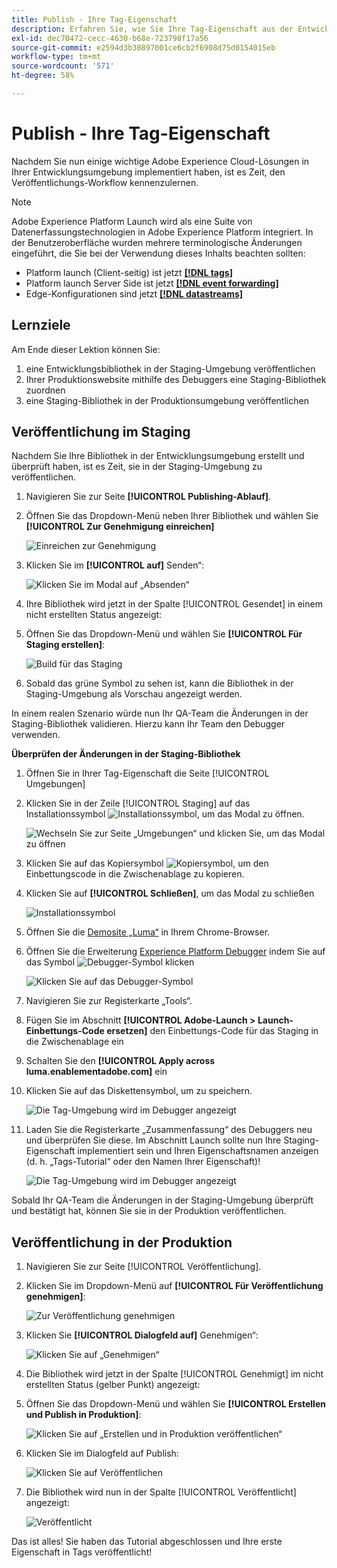 ```yaml
---
title: Publish - Ihre Tag-Eigenschaft
description: Erfahren Sie, wie Sie Ihre Tag-Eigenschaft aus der Entwicklungsumgebung in der Staging- und Produktionsumgebung veröffentlichen. Diese Lektion ist Teil des Tutorials Implementieren von Experience Cloud in Websites .
exl-id: dec70472-cecc-4630-b68e-723798f17a56
source-git-commit: e2594d3b30897001ce6cb2f6908d75d0154015eb
workflow-type: tm+mt
source-wordcount: '571'
ht-degree: 58%

---
```


# Publish - Ihre Tag-Eigenschaft

Nachdem Sie nun einige wichtige Adobe Experience Cloud-Lösungen in Ihrer Entwicklungsumgebung implementiert haben, ist es Zeit, den Veröffentlichungs-Workflow kennenzulernen.

>[!NOTE]
>
>Adobe Experience Platform Launch wird als eine Suite von Datenerfassungstechnologien in Adobe Experience Platform integriert. In der Benutzeroberfläche wurden mehrere terminologische Änderungen eingeführt, die Sie bei der Verwendung dieses Inhalts beachten sollten:
>
> * Platform launch (Client-seitig) ist jetzt **[[!DNL tags]](https://experienceleague.adobe.com/docs/experience-platform/tags/home.html?lang=de)**
> * Platform launch Server Side ist jetzt **[[!DNL event forwarding]](https://experienceleague.adobe.com/docs/experience-platform/tags/event-forwarding/overview.html?lang=de)**
> * Edge-Konfigurationen sind jetzt **[[!DNL datastreams]](https://experienceleague.adobe.com/docs/experience-platform/edge/fundamentals/datastreams.html?lang=de)**

## Lernziele

Am Ende dieser Lektion können Sie:

1. eine Entwicklungsbibliothek in der Staging-Umgebung veröffentlichen
1. Ihrer Produktionswebsite mithilfe des Debuggers eine Staging-Bibliothek zuordnen
1. eine Staging-Bibliothek in der Produktionsumgebung veröffentlichen

## Veröffentlichung im Staging

Nachdem Sie Ihre Bibliothek in der Entwicklungsumgebung erstellt und überprüft haben, ist es Zeit, sie in der Staging-Umgebung zu veröffentlichen.

1. Navigieren Sie zur Seite **[!UICONTROL Publishing-Ablauf]**.

1. Öffnen Sie das Dropdown-Menü neben Ihrer Bibliothek und wählen Sie **[!UICONTROL Zur Genehmigung einreichen]**

   ![Einreichen zur Genehmigung](images/publishing-submitForApproval.png)

1. Klicken Sie im **[!UICONTROL auf]** Senden“:

   ![Klicken Sie im Modal auf „Absenden“](images/publishing-submit.png)

1. Ihre Bibliothek wird jetzt in der Spalte [!UICONTROL Gesendet] in einem nicht erstellten Status angezeigt:

1. Öffnen Sie das Dropdown-Menü und wählen Sie **[!UICONTROL Für Staging erstellen]**:

   ![Build für das Staging](images/publishing-buildForStaging.png)

1. Sobald das grüne Symbol zu sehen ist, kann die Bibliothek in der Staging-Umgebung als Vorschau angezeigt werden.

In einem realen Szenario würde nun Ihr QA-Team die Änderungen in der Staging-Bibliothek validieren. Hierzu kann Ihr Team den Debugger verwenden.

**Überprüfen der Änderungen in der Staging-Bibliothek**

1. Öffnen Sie in Ihrer Tag-Eigenschaft die Seite [!UICONTROL Umgebungen]

1. Klicken Sie in der Zeile [!UICONTROL Staging] auf das Installationssymbol ![Installationssymbol](images/launch-installIcon.png), um das Modal zu öffnen.

   ![Wechseln Sie zur Seite „Umgebungen“ und klicken Sie, um das Modal zu öffnen](images/publishing-getStagingCode.png)

1. Klicken Sie auf das Kopiersymbol ![Kopiersymbol](images/launch-copyIcon.png), um den Einbettungscode in die Zwischenablage zu kopieren.

1. Klicken Sie auf **[!UICONTROL Schließen]**, um das Modal zu schließen

   ![Installationssymbol](images/publishing-copyStagingCode.png)

1. Öffnen Sie die [Demosite „Luma“](https://luma.enablementadobe.com/content/luma/us/en.html) in Ihrem Chrome-Browser.

1. Öffnen Sie die Erweiterung [Experience Platform Debugger](https://chromewebstore.google.com/detail/adobe-experience-platform/bfnnokhpnncpkdmbokanobigaccjkpob) indem Sie auf das Symbol ![Debugger-Symbol](images/icon-debugger.png) klicken

   ![Klicken Sie auf das Debugger-Symbol](images/switchEnvironments-openDebugger.png)

1. Navigieren Sie zur Registerkarte „Tools“.

1. Fügen Sie im Abschnitt **[!UICONTROL Adobe-Launch > Launch-Einbettungs-Code ersetzen]** den Einbettungs-Code für das Staging in die Zwischenablage ein
1. Schalten Sie den **[!UICONTROL Apply across luma.enablementadobe.com]** ein

1. Klicken Sie auf das Diskettensymbol, um zu speichern.

   ![Die Tag-Umgebung wird im Debugger angezeigt](images/switchEnvironments-debugger-save.png)

1. Laden Sie die Registerkarte „Zusammenfassung“ des Debuggers neu und überprüfen Sie diese. Im Abschnitt Launch sollte nun Ihre Staging-Eigenschaft implementiert sein und Ihren Eigenschaftsnamen anzeigen (d. h. „Tags-Tutorial“ oder den Namen Ihrer Eigenschaft)!

   ![Die Tag-Umgebung wird im Debugger angezeigt](images/publishing-debugger-staging.png)

Sobald Ihr QA-Team die Änderungen in der Staging-Umgebung überprüft und bestätigt hat, können Sie sie in der Produktion veröffentlichen.

## Veröffentlichung in der Produktion

1. Navigieren Sie zur Seite [!UICONTROL Veröffentlichung].

1. Klicken Sie im Dropdown-Menü auf **[!UICONTROL Für Veröffentlichung genehmigen]**:

   ![Zur Veröffentlichung genehmigen](images/publishing-approveForPublishing.png)

1. Klicken Sie **[!UICONTROL Dialogfeld auf]** Genehmigen“:

   ![Klicken Sie auf „Genehmigen“](images/publishing-approve.png)

1. Die Bibliothek wird jetzt in der Spalte [!UICONTROL Genehmigt] im nicht erstellten Status (gelber Punkt) angezeigt:

1. Öffnen Sie das Dropdown-Menü und wählen Sie **[!UICONTROL Erstellen und Publish in Produktion]**:

   ![Klicken Sie auf „Erstellen und in Produktion veröffentlichen“](images/publishing-buildAndPublishToProduction.png)

1. Klicken Sie im Dialogfeld auf **&#x200B;**&#x200B;Publish:

   ![Klicken Sie auf Veröffentlichen](images/publishing-publish.png)

1. Die Bibliothek wird nun in der Spalte [!UICONTROL Veröffentlicht] angezeigt:

   ![Veröffentlicht](images/publishing-published.png)

Das ist alles! Sie haben das Tutorial abgeschlossen und Ihre erste Eigenschaft in Tags veröffentlicht!
